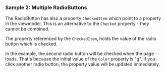 ### Sample 2: Multiple RadioButtons

The RadioButton has also a property `CheckedItem` which point to a property in the viewmodel. This is an alternative to the `Checked` property - 
they cannot be combined.

The property referenced by the `CheckedItem`, holds the value of the radio button which is checked. 

In the example, the second radio button will be checked when the page loads. That's because the initial value of the `Color` property is "g".
If you click another radio button, the property value will be updated immediately.